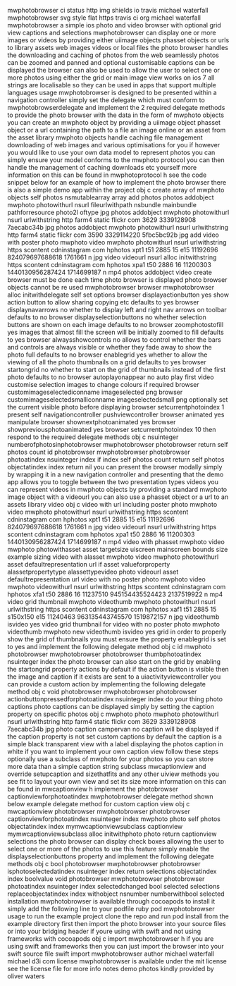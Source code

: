 mwphotobrowser ci status http img shields io travis michael waterfall mwphotobrowser svg style flat https travis ci org michael waterfall mwphotobrowser a simple ios photo and video browser with optional grid view captions and selections mwphotobrowser can display one or more images or videos by providing either uiimage objects phasset objects or urls to library assets web images videos or local files the photo browser handles the downloading and caching of photos from the web seamlessly photos can be zoomed and panned and optional customisable captions can be displayed the browser can also be used to allow the user to select one or more photos using either the grid or main image view works on ios 7 all strings are localisable so they can be used in apps that support multiple languages usage mwphotobrowser is designed to be presented within a navigation controller simply set the delegate which must conform to mwphotobrowserdelegate and implement the 2 required delegate methods to provide the photo browser with the data in the form of mwphoto objects you can create an mwphoto object by providing a uiimage object phasset object or a url containing the path to a file an image online or an asset from the asset library mwphoto objects handle caching file management downloading of web images and various optimisations for you if however you would like to use your own data model to represent photos you can simply ensure your model conforms to the mwphoto protocol you can then handle the management of caching downloads etc yourself more information on this can be found in mwphotoprotocol h see the code snippet below for an example of how to implement the photo browser there is also a simple demo app within the project obj c create array of mwphoto objects self photos nsmutablearray array add photos photos addobject mwphoto photowithurl nsurl fileurlwithpath nsbundle mainbundle pathforresource photo2l oftype jpg photos addobject mwphoto photowithurl nsurl urlwithstring http farm4 static flickr com 3629 3339128908 7aecabc34b jpg photos addobject mwphoto photowithurl nsurl urlwithstring http farm4 static flickr com 3590 3329114220 5fbc5bc92b jpg add video with poster photo mwphoto video mwphoto photowithurl nsurl urlwithstring https scontent cdninstagram com hphotos xpt1 t51 2885 15 e15 11192696 824079697688618 1761661 n jpg video videourl nsurl alloc initwithstring https scontent cdninstagram com hphotos xpa1 t50 2886 16 11200303 1440130956287424 1714699187 n mp4 photos addobject video create browser must be done each time photo browser is displayed photo browser objects cannot be re used mwphotobrowser browser mwphotobrowser alloc initwithdelegate self set options browser displayactionbutton yes show action button to allow sharing copying etc defaults to yes browser displaynavarrows no whether to display left and right nav arrows on toolbar defaults to no browser displayselectionbuttons no whether selection buttons are shown on each image defaults to no browser zoomphotostofill yes images that almost fill the screen will be initially zoomed to fill defaults to yes browser alwaysshowcontrols no allows to control whether the bars and controls are always visible or whether they fade away to show the photo full defaults to no browser enablegrid yes whether to allow the viewing of all the photo thumbnails on a grid defaults to yes browser startongrid no whether to start on the grid of thumbnails instead of the first photo defaults to no browser autoplayonappear no auto play first video customise selection images to change colours if required browser customimageselectediconname imageselected png browser customimageselectedsmalliconname imageselectedsmall png optionally set the current visible photo before displaying browser setcurrentphotoindex 1 present self navigationcontroller pushviewcontroller browser animated yes manipulate browser shownextphotoanimated yes browser showpreviousphotoanimated yes browser setcurrentphotoindex 10 then respond to the required delegate methods obj c nsuinteger numberofphotosinphotobrowser mwphotobrowser photobrowser return self photos count id photobrowser mwphotobrowser photobrowser photoatindex nsuinteger index if index self photos count return self photos objectatindex index return nil you can present the browser modally simply by wrapping it in a new navigation controller and presenting that the demo app allows you to toggle between the two presentation types videos you can represent videos in mwphoto objects by providing a standard mwphoto image object with a videourl you can also use a phasset object or a url to an assets library video obj c video with url including poster photo mwphoto video mwphoto photowithurl nsurl urlwithstring https scontent cdninstagram com hphotos xpt1 t51 2885 15 e15 11192696 824079697688618 1761661 n jpg video videourl nsurl urlwithstring https scontent cdninstagram com hphotos xpa1 t50 2886 16 11200303 1440130956287424 1714699187 n mp4 video with phasset mwphoto video mwphoto photowithasset asset targetsize uiscreen mainscreen bounds size example sizing video with alasset mwphoto video mwphoto photowithurl asset defaultrepresentation url if asset valueforproperty alassetpropertytype alassettypevideo photo videourl asset defaultrepresentation url video with no poster photo mwphoto video mwphoto videowithurl nsurl urlwithstring https scontent cdninstagram com hphotos xfa1 t50 2886 16 11237510 945154435524423 2137519922 n mp4 video grid thumbnail mwphoto videothumb mwphoto photowithurl nsurl urlwithstring https scontent cdninstagram com hphotos xaf1 t51 2885 15 s150x150 e15 11240463 963135443745570 1519872157 n jpg videothumb isvideo yes video grid thumbnail for video with no poster photo mwphoto videothumb mwphoto new videothumb isvideo yes grid in order to properly show the grid of thumbnails you must ensure the property enablegrid is set to yes and implement the following delegate method obj c id mwphoto photobrowser mwphotobrowser photobrowser thumbphotoatindex nsuinteger index the photo browser can also start on the grid by enabling the startongrid property actions by default if the action button is visible then the image and caption if it exists are sent to a uiactivityviewcontroller you can provide a custom action by implementing the following delegate method obj c void photobrowser mwphotobrowser photobrowser actionbuttonpressedforphotoatindex nsuinteger index do your thing photo captions photo captions can be displayed simply by setting the caption property on specific photos obj c mwphoto photo mwphoto photowithurl nsurl urlwithstring http farm4 static flickr com 3629 3339128908 7aecabc34b jpg photo caption campervan no caption will be displayed if the caption property is not set custom captions by default the caption is a simple black transparent view with a label displaying the photos caption in white if you want to implement your own caption view follow these steps optionally use a subclass of mwphoto for your photos so you can store more data than a simple caption string subclass mwcaptionview and override setupcaption and sizethatfits and any other uiview methods you see fit to layout your own view and set its size more information on this can be found in mwcaptionview h implement the photobrowser captionviewforphotoatindex mwphotobrowser delegate method shown below example delegate method for custom caption view obj c mwcaptionview photobrowser mwphotobrowser photobrowser captionviewforphotoatindex nsuinteger index mwphoto photo self photos objectatindex index mymwcaptionviewsubclass captionview mymwcaptionviewsubclass alloc initwithphoto photo return captionview selections the photo browser can display check boxes allowing the user to select one or more of the photos to use this feature simply enable the displayselectionbuttons property and implement the following delegate methods obj c bool photobrowser mwphotobrowser photobrowser isphotoselectedatindex nsuinteger index return selections objectatindex index boolvalue void photobrowser mwphotobrowser photobrowser photoatindex nsuinteger index selectedchanged bool selected selections replaceobjectatindex index withobject nsnumber numberwithbool selected installation mwphotobrowser is available through cocoapods to install it simply add the following line to your podfile ruby pod mwphotobrowser usage to run the example project clone the repo and run pod install from the example directory first then import the photo browser into your source files or into your bridging header if youre using with swift and not using frameworks with cocoapods obj c import mwphotobrowser h if you are using swift and frameworks then you can just import the browser into your swift source file swift import mwphotobrowser author michael waterfall michael d3i com license mwphotobrowser is available under the mit license see the license file for more info notes demo photos kindly provided by oliver waters